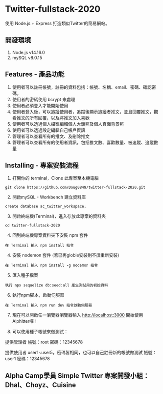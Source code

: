 # Twitter-fullstack-2020
使用 Node.js + Express 打造類似Twitter的簡易網站。

## 開發環境
1. Node.js v14.16.0
2. mySQL v8.0.15

## Features - 產品功能
1. 使用者可以註冊帳號，註冊的資料包括：帳號、名稱、email、密碼、確認密碼。
2. 使用者的密碼使用 bcrypt 來處理
3. 使用者必須登入才能開始使用
4. 使用者登入後，可以追蹤使用者，追蹤後顯示追縱者推文，並且回覆推文，觀看推文的所有回覆，以及將推文加入喜歡
5. 使用者可以透過個人檔案編輯個人大頭照及個人頁面背景照
6. 使用者可以透過設定編輯自己帳戶資訊
7. 管理者可以查看所有的推文、及刪除推文
8. 管理者可以查看所有的使用者資訊，包括推文數、喜歡數量、被追蹤、追蹤數量

## Installing - 專案安裝流程

1. 打開你的 terminal，Clone 此專案至本機電腦

```
git clone https://github.com/Doug0849/twitter-fullstack-2020.git
```

2. 開啟mySQL - Workbench 建立資料庫

```
create database ac_twitter_workspace;
```

3. 開啟終端機(Terminal)，進入存放此專案的資料夾

```
cd twitter-fullstack-2020
```

4. 回到終端機專案資料夾下安裝 npm 套件

```
在 Terminal 輸入 npm install 指令
```

4. 安裝 nodemon 套件 (若已再globle安裝則不須重新安裝)

```
在 Terminal 輸入 npm install -g nodemon 指令
```

5. 匯入種子檔案

```
執行 npx sequelize db:seed:all 產生測試用的初始資料
```

6. 執行npm腳本，啟動伺服器

```
在 Terminal 輸入 npm run dev 指令啟動伺服器
```

7. 現在可以開啟任一瀏覽器瀏覽器輸入 [http://localhost:3000](http://localhost:3000) 開始使用Alphitter囉！

8. 可以使用種子帳號來做測試：

提供管理者
帳號：root
密碼：12345678

提供使用者 user1~user5，密碼皆相同，也可以自己註冊新的帳號做測試
帳號：user1
密碼：12345678

## Alpha Camp學員 Simple Twitter 專案開發小組： Dhal、Choyz、Cuisine


